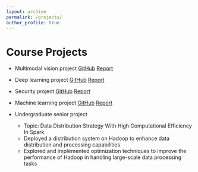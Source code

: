 ```yaml
---
layout: archive
permalink: /projects/
author_profile: true
---
```


Course Projects  
===============

- Multimodal vision project [GitHub](https://github.com/ting-chih/CS6804-final-project) [Report](https://ting-chih.github.io/files/6804.pdf)  

- Deep learning project [GitHub](https://github.com/ting-chih/CS5814-final-project)  [Report](https://ting-chih.github.io/files/5814.pdf)  

- Security project [GitHub](https://github.com/ting-chih/CS5914-final-project)  [Report](https://ting-chih.github.io/files/5914.pdf)  

- Machine learning project [GitHub](https://github.com/ting-chih/CS4824-final-project)  [Report](https://ting-chih.github.io/files/4824.pdf)  

- Undergraduate senior project
  - Topic: Data Distribution Strategy With High Computational Efficiency In Spark
  - Deployed a distribution system on Hadoop to enhance data distribution and processing capabilities
  - Explored and implemented optimization techniques to improve the performance of Hadoop in handling large-scale data processing tasks
